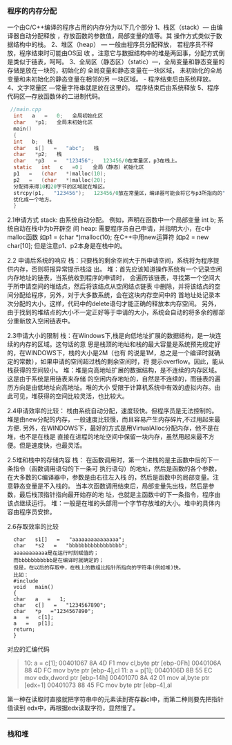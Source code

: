 

### 程序的内存分配

一个由C/C++编译的程序占用的内存分为以下几个部分
1、栈区（stack）— 由编译器自动分配释放 ，存放函数的参数值，局部变量的值等。其
操作方式类似于数据结构中的栈。
2、堆区（heap） — 一般由程序员分配释放， 若程序员不释放，程序结束时可能由OS回
收 。注意它与数据结构中的堆是两回事，分配方式倒是类似于链表，呵呵。
3、全局区（静态区）（static）—，全局变量和静态变量的存储是放在一块的，初始化的
全局变量和静态变量在一块区域， 未初始化的全局变量和未初始化的静态变量在相邻的另
一块区域。 - 程序结束后由系统释放。
4、文字常量区 —常量字符串就是放在这里的。 程序结束后由系统释放
5、程序代码区—存放函数体的二进制代码。

```c
 //main.cpp    
  int   a   =   0;   全局初始化区    
  char   *p1;   全局未初始化区    
  main()    
  {    
  int   b;   栈    
  char   s[]   =   "abc";   栈    
  char   *p2;   栈    
  char   *p3   =   "123456";   123456/0在常量区，p3在栈上。    
  static   int   c   =0；   全局（静态）初始化区    
  p1   =   (char   *)malloc(10);    
  p2   =   (char   *)malloc(20);    
  分配得来得10和20字节的区域就在堆区。    
  strcpy(p1,   "123456");   123456/0放在常量区，编译器可能会将它与p3所指向的"123456"  
  优化成一个地方。    
  }
```

2.1申请方式
stack:
由系统自动分配。 例如，声明在函数中一个局部变量 int b; 系统自动在栈中为b开辟空
间
heap:
需要程序员自己申请，并指明大小，在c中malloc函数
如p1 = (char *)malloc(10);
在C++中用new运算符
如p2 = new char[10];
但是注意p1、p2本身是在栈中的。

2.2 申请后系统的响应
栈：只要栈的剩余空间大于所申请空间，系统将为程序提供内存，否则将报异常提示栈溢
出。
堆：首先应该知道操作系统有一个记录空闲内存地址的链表，当系统收到程序的申请时，
会遍历该链表，寻找第一个空间大于所申请空间的堆结点，然后将该结点从空闲结点链表
中删除，并将该结点的空间分配给程序，另外，对于大多数系统，会在这块内存空间中的
首地址处记录本次分配的大小，这样，代码中的delete语句才能正确的释放本内存空间。
另外，由于找到的堆结点的大小不一定正好等于申请的大小，系统会自动的将多余的那部
分重新放入空闲链表中。

2.3申请大小的限制
栈：在Windows下,栈是向低地址扩展的数据结构，是一块连续的内存的区域。这句话的意
思是栈顶的地址和栈的最大容量是系统预先规定好的，在WINDOWS下，栈的大小是2M（也有
的说是1M，总之是一个编译时就确定的常数），如果申请的空间超过栈的剩余空间时，将
提示overflow。因此，能从栈获得的空间较小。
堆：堆是向高地址扩展的数据结构，是不连续的内存区域。这是由于系统是用链表来存储
的空闲内存地址的，自然是不连续的，而链表的遍历方向是由低地址向高地址。堆的大小
受限于计算机系统中有效的虚拟内存。由此可见，堆获得的空间比较灵活，也比较大。

2.4申请效率的比较：
栈由系统自动分配，速度较快。但程序员是无法控制的。
堆是由new分配的内存，一般速度比较慢，而且容易产生内存碎片,不过用起来最方便.
另外，在WINDOWS下，最好的方式是用VirtualAlloc分配内存，他不是在堆，也不是在栈是
直接在进程的地址空间中保留一块内存，虽然用起来最不方便。但是速度快，也最灵活。

2.5堆和栈中的存储内容
栈： 在函数调用时，第一个进栈的是主函数中后的下一条指令（函数调用语句的下一条可
执行语句）的地址，然后是函数的各个参数，在大多数的C编译器中，参数是由右往左入栈
的，然后是函数中的局部变量。注意静态变量是不入栈的。
当本次函数调用结束后，局部变量先出栈，然后是参数，最后栈顶指针指向最开始存的地
址，也就是主函数中的下一条指令，程序由该点继续运行。
堆：一般是在堆的头部用一个字节存放堆的大小。堆中的具体内容由程序员安排。

2.6存取效率的比较

```text
  char   s1[]   =   "aaaaaaaaaaaaaaa";    
  char   *s2   =   "bbbbbbbbbbbbbbbbb";    
  aaaaaaaaaaa是在运行时刻赋值的；    
  而bbbbbbbbbbb是在编译时就确定的；    
  但是，在以后的存取中，在栈上的数组比指针所指向的字符串(例如堆)快。    
  比如：    
  #include    
  void   main()    
  {    
  char   a   =   1;    
  char   c[]   =   "1234567890";    
  char   *p   ="1234567890";    
  a   =   c[1];    
  a   =   p[1];    
  return;    
  }    
```


对应的汇编代码

> 10: a = c[1];
> 00401067 8A 4D F1 mov cl,byte ptr [ebp-0Fh]
> 0040106A 88 4D FC mov byte ptr [ebp-4],cl
> 11: a = p[1];
> 0040106D 8B 55 EC mov edx,dword ptr [ebp-14h]
> 00401070 8A 42 01 mov al,byte ptr [edx+1]
> 00401073 88 45 FC mov byte ptr [ebp-4],al


第一种在读取时直接就把字符串中的元素读到寄存器cl中，而第二种则要先把指针值读到
edx中，再根据edx读取字符，显然慢了。



---

### 栈和堆









